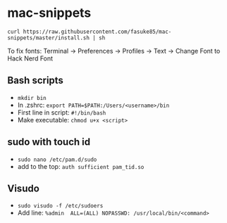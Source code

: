 # mac-snippets

```
curl https://raw.githubusercontent.com/fasuke85/mac-snippets/master/install.sh | sh
```

To fix fonts: Terminal -> Preferences -> Profiles -> Text -> Change Font to Hack Nerd Font


## Bash scripts
- `mkdir bin`
- In .zshrc: `export PATH=$PATH:/Users/<username>/bin`
- First line in script: `#!/bin/bash`
- Make executable: `chmod u+x <script>`

## sudo with touch id
- `sudo nano /etc/pam.d/sudo`
- add to the top: `auth sufficient pam_tid.so` 

## Visudo
-  `sudo visudo -f /etc/sudoers`
- Add line: `%admin  ALL=(ALL) NOPASSWD: /usr/local/bin/<command>` 
